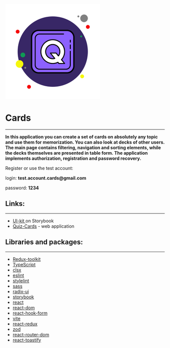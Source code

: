 ![Logo](src/assets/icons/icons8-quizlet-300.png)
# Cards
***
**In this application you can create a set of cards on absolutely any topic and use them for memorization. You can also look at decks of other users. The main page contains filtering, navigation and sorting elements, while the decks themselves are presented in table form. The application implements authorization, registration and password recovery.**

Register or use the test account:

login: __test.account.cards@gmail.com__

password: __1234__

## Links:
***
- [UI-kit ](https://storybook-flashcards-example.vercel.app/?path=/docs) on Storybook
- [Quiz-Cards](https://cards-production.vercel.app/) - web application

## Libraries and packages:
***
- [Redux-toolkit](https://redux-toolkit.js.org/)
- [TypeScript](https://www.typescriptlang.org/)
- [clsx](https://www.npmjs.com/package/clsx)
- [eslint](https://eslint.org/)
- [stylelint](https://stylelint.io/)
- [sass](https://sass-lang.com/)
- [radix-ui](https://www.radix-ui.com/)
- [storybook](https://storybook.js.org/)
- [react](https://react.dev/)
- [react-dom](https://legacy.reactjs.org/docs/react-dom.html)
- [react-hook-form](https://react-hook-form.com/)
- [vite](https://vitejs.dev/)
- [react-redux](https://react-redux.js.org/)
- [zod](https://zod.dev/)
- [react-router-dom](https://reactrouter.com/en/main)
- [react-toastify](https://www.npmjs.com/package/react-toastify)

